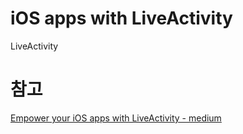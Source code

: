 # iOS apps with LiveActivity

LiveActivity

# 참고

[Empower your iOS apps with LiveActivity - medium](https://santoshbotre01.medium.com/empower-your-ios-apps-with-liveactivity-6f2b461e78f3)

